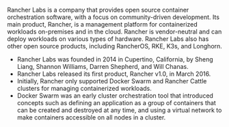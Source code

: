 

Rancher Labs is a company that provides open source container orchestration software, with a focus on community-driven development. Its main product, Rancher, is a management platform for containerized workloads on-premises and in the cloud. Rancher is vendor-neutral and can deploy workloads on various types of hardware. Rancher Labs also has other open source products, including RancherOS, RKE, K3s, and Longhorn.

- Rancher Labs was founded in 2014 in Cupertino, California, by Sheng Liang, Shannon Williams, Darren Shepherd, and Will Chanas.
- Rancher Labs released its first product, Rancher v1.0, in March 2016.
- Initially, Rancher only supported Docker Swarm and Rancher Cattle clusters for managing containerized workloads.
- Docker Swarm was an early cluster orchestration tool that introduced concepts such as defining an application as a group of containers that can be created and destroyed at any time, and using a virtual network to make containers accessible on all nodes in a cluster.


